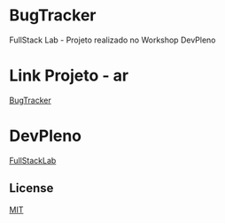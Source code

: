 # BugTracker
FullStack Lab - Projeto realizado no Workshop DevPleno

# Link Projeto - ar
[BugTracker](https://bugtracker.jhonleandressilva.now.sh/)

# DevPleno
[FullStackLab](https://www.devpleno.com/fsl/) 

## License
[MIT](https://choosealicense.com/licenses/mit/)
